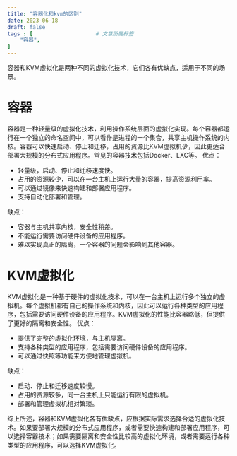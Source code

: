 ```yaml
---
title: "容器化和kvm的区别"
date: 2023-06-18
draft: false
tags : [                    # 文章所属标签
    "容器", 
]
---
```



容器和KVM虚拟化是两种不同的虚拟化技术，它们各有优缺点，适用于不同的场景。

# 容器

容器是一种轻量级的虚拟化技术，利用操作系统层面的虚拟化实现。每个容器都运行在一个独立的命名空间中，可以看作是进程的一个集合，共享主机操作系统的内核。容器可以快速启动、停止和迁移，占用的资源比KVM虚拟机少，因此更适合部署大规模的分布式应用程序。常见的容器技术包括Docker、LXC等。
优点：

- 轻量级，启动、停止和迁移速度快。 
- 占用的资源较少，可以在一台主机上运行大量的容器，提高资源利用率。 
- 可以通过镜像来快速构建和部署应用程序。 
- 支持自动化部署和管理。

缺点：

- 容器与主机共享内核，安全性稍差。 
- 不能运行需要访问硬件设备的应用程序。 
- 难以实现真正的隔离，一个容器的问题会影响到其他容器。

# KVM虚拟化

KVM虚拟化是一种基于硬件的虚拟化技术，可以在一台主机上运行多个独立的虚拟机。每个虚拟机都有自己的操作系统和内核，因此可以运行各种类型的应用程序，包括需要访问硬件设备的应用程序。KVM虚拟化的性能比容器略低，但提供了更好的隔离和安全性。
优点：

- 提供了完整的虚拟化环境，与主机隔离。 
- 支持各种类型的应用程序，包括需要访问硬件设备的应用程序。 
- 可以通过快照等功能来方便地管理虚拟机。

缺点：

- 启动、停止和迁移速度较慢。 
- 占用的资源较多，同一台主机上只能运行有限的虚拟机。 
- 部署和管理虚拟机相对繁琐。

综上所述，容器和KVM虚拟化各有优缺点，应根据实际需求选择合适的虚拟化技术。如果要部署大规模的分布式应用程序，或者需要快速构建和部署应用程序，可以选择容器技术；如果需要隔离和安全性比较高的虚拟化环境，或者需要运行各种类型的应用程序，可以选择KVM虚拟化。